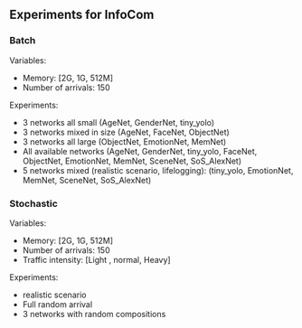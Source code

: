 ## Experiments for InfoCom

### Batch

Variables:
* Memory: [2G, 1G, 512M]
* Number of arrivals: 150


Experiments: 
* 3 networks all small (AgeNet, GenderNet, tiny_yolo)
* 3 networks mixed in size (AgeNet, FaceNet, ObjectNet)
* 3 networks all large (ObjectNet, EmotionNet, MemNet)
* All available networks (AgeNet, GenderNet, tiny_yolo, FaceNet, ObjectNet, EmotionNet, MemNet, SceneNet, SoS_AlexNet)
* 5 networks mixed (realistic scenario, lifelogging): (tiny_yolo, EmotionNet, MemNet, SceneNet, SoS_AlexNet)

### Stochastic
Variables:
* Memory: [2G, 1G, 512M]
* Number of arrivals: 150
* Traffic intensity: [Light , normal, Heavy]

Experiments:
* realistic scenario
* Full random arrival
* 3 networks with random compositions